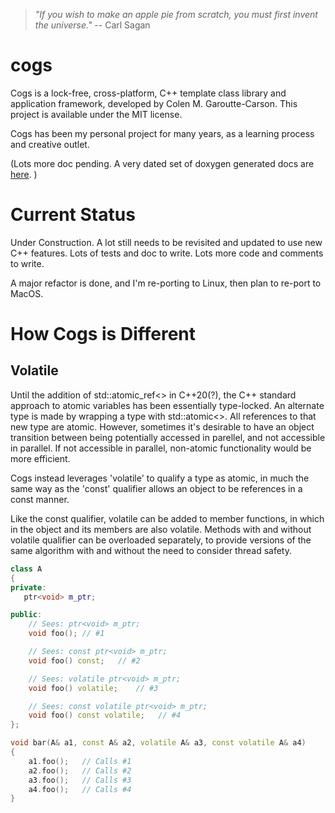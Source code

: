 
><em>"If you wish to make an apple pie from scratch, you must first invent the universe."</em>
> -- Carl Sagan

# cogs
Cogs is a lock-free, cross-platform, C++ template class library and application framework, developed by Colen M. Garoutte-Carson.  This project is available under the MIT license.

Cogs has been my personal project for many years, as a learning process and creative outlet.

(Lots more doc pending.  A very dated set of doxygen generated docs are [here](https://www.cogmine.com/CogsDocs/). )

# Current Status
<p>Under Construction.  A lot still needs to be revisited and updated to use new C++ features.  Lots of tests and doc to write.  Lots more code and comments to write.</p>  
<p>A major refactor is done, and I'm re-porting to Linux, then plan to re-port to MacOS.</p>

# How Cogs is Different

## Volatile

Until the addition of std::atomic_ref<> in C++20(?), the C++ standard approach to atomic variables has been essentially type-locked.  An alternate type is made by wrapping a type with std::atomic<>.  All references to that new type are atomic.  However, sometimes it's desirable to have an object transition between being potentially accessed in parellel, and not accessible in parallel.  If not accessible in parallel, non-atomic functionality would be more efficient.

Cogs instead leverages 'volatile' to qualify a type as atomic, in much the same way as the 'const' qualifier allows an object to be references in a const manner.  

Like the const qualifier, volatile can be added to member functions, in which in the object and its members are also volatile.  Methods with and without volatile qualifier can be overloaded separately, to provide versions of the same algorithm with and without the need to consider thread safety.

```cpp
class A
{
private:
   ptr<void> m_ptr;

public:
    // Sees: ptr<void> m_ptr;
    void foo(); // #1

    // Sees: const ptr<void> m_ptr;
    void foo() const;   // #2

    // Sees: volatile ptr<void> m_ptr;
    void foo() volatile;    // #3

    // Sees: const volatile ptr<void> m_ptr;
    void foo() const volatile;   // #4
};

void bar(A& a1, const A& a2, volatile A& a3, const volatile A& a4)
{
    a1.foo();   // Calls #1
    a2.foo();   // Calls #2
    a3.foo();   // Calls #3
    a4.foo();   // Calls #4
}
```

